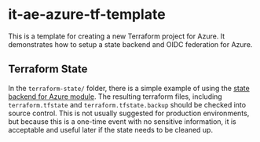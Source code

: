 # it-ae-azure-tf-template

This is a template for creating a new Terraform project for Azure. It demonstrates how to setup a state backend and OIDC federation for Azure.

## Terraform State

In the `terraform-state/` folder, there is a simple example of using the [state backend for Azure module](https://github.com/tamu-edu/it-ae-tfmod-azure-state). The resulting terraform files, including `terraform.tfstate` and `terraform.tfstate.backup` should be checked into source control. This is not usually suggested for production environments, but because this is a one-time event with no sensitive information, it is acceptable and useful later if the state needs to be cleaned up.

